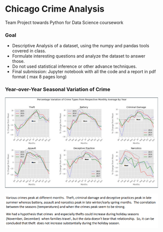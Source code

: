 # Chicago Crime Analysis
Team Project towards Python for Data Science coursework

### Goal 

- Descriptive Analysis of a dataset, using the numpy and pandas tools covered in class.
- Formulate interesting questions and analyze the dataset to answer those.  
- Do not used statistical inference or other advance techniques.
- Final submission: Jupyter notebook with all the code and a report in pdf format ( max 8 pages long)

### Year-over-Year Seasonal Variation of Crime 

 ![Alt text](crime_seasonal_variation.png) 
 <br> </br>
 ![Alt text](observation.png) 
